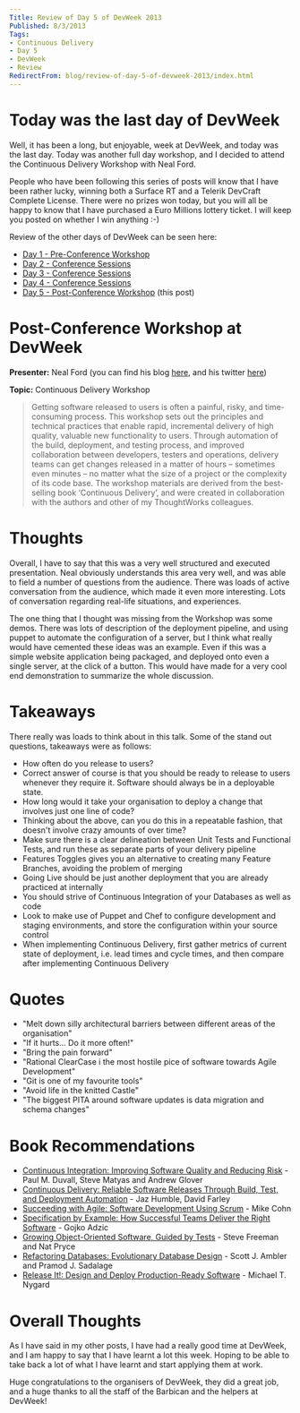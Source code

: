 ```yaml
---
Title: Review of Day 5 of DevWeek 2013
Published: 8/3/2013
Tags:
- Continuous Delivery
- Day 5
- DevWeek
- Review
RedirectFrom: blog/review-of-day-5-of-devweek-2013/index.html
---
```


# Today was the last day of DevWeek

Well, it has been a long, but enjoyable, week at DevWeek, and today was the last day.  Today was another full day workshop, and I decided to attend the Continuous Delivery Workshop with Neal Ford.

People who have been following this series of posts will know that I have been rather lucky, winning both a Surface RT and a Telerik DevCraft Complete License.  There were no prizes won today, but you will all be happy to know that I have purchased a Euro Millions lottery ticket.  I will keep you posted on whether I win anything :-)

Review of the other days of DevWeek can be seen here:

- [Day 1 - Pre-Conference Workshop](http://gep13.me/W0AJEP)
- [Day 2 - Conference Sessions](http://gep13.me/YuOPy2)
- [Day 3 - Conference Sessions](http://gep13.me/ZqTHU1)
- [Day 4 - Conference Sessions](http://gep13.me/13I4BKv)
- [Day 5 - Post-Conference Workshop](http://gep13.me/Y0Gj7A) (this post)

# Post-Conference Workshop at DevWeek

**Presenter:** Neal Ford (you can find his blog [here](http://nealford.com/), and his twitter [here](https://twitter.com/neal4d))

**Topic:** Continuous Delivery Workshop

> Getting software released to users is often a painful, risky, and time-consuming process. This workshop sets out the principles and technical practices that enable rapid, incremental delivery of high quality, valuable new functionality to users.
Through automation of the build, deployment, and testing process, and improved collaboration between developers, testers and operations, delivery teams can get changes released in a matter of hours – sometimes even minutes – no matter what the size of a project or the complexity of its code base.
The workshop materials are derived from the best-selling book ‘Continuous Delivery’, and were created in collaboration with the authors and other of my ThoughtWorks colleagues.

# Thoughts

Overall, I have to say that this was a very well structured and executed presentation.  Neal obviously understands this area very well, and was able to field a number of questions from the audience.  There was loads of active conversation from the audience, which made it even more interesting. Lots of conversation regarding real-life situations, and experiences.

The one thing that I thought was missing from the Workshop was some demos.  There was lots of description of the deployment pipeline, and using puppet to automate the configuration of a server, but I think what really would have cemented these ideas was an example.  Even if this was a simple website application being packaged, and deployed onto even a single server, at the click of a button.  This would have made for a very cool end demonstration to summarize the whole discussion.

# Takeaways

There really was loads to think about in this talk.  Some of the stand out questions, takeaways were as follows:

- How often do you release to users?
- Correct answer of course is that you should be ready to release to users whenever they require it.  Software should always be in a deployable state.
- How long would it take your organisation to deploy a change that involves just one line of code?
- Thinking about the above, can you do this in a repeatable fashion, that doesn't involve crazy amounts of over time?
- Make sure there is a clear delineation between Unit Tests and Functional Tests, and run these as separate parts of your delivery pipeline
- Features Toggles gives you an alternative to creating many Feature Branches, avoiding the problem of merging
- Going Live should be just another deployment that you are already practiced at internally
- You should strive of Continuous Integration of your Databases as well as code
- Look to make use of Puppet and Chef to configure development and staging environments, and store the configuration within your source control
- When implementing Continuous Delivery, first gather metrics of current state of deployment, i.e. lead times and cycle times, and then compare after implementing Continuous Delivery

# Quotes

- "Melt down silly architectural barriers between different areas of the organisation"
- "If it hurts... Do it more often!"
- "Bring the pain forward"
- "Rational ClearCase i the most hostile pice of software towards Agile Development"
- "Git is one of my favourite tools"
- "Avoid life in the knitted Castle"
- "The biggest PITA around software updates is data migration and schema changes"

# Book Recommendations

- [Continuous Integration: Improving Software Quality and Reducing Risk](http://www.amazon.co.uk/Continuous-Integration-Improving-Software-Signature/dp/0321336380/ref=sr_1_1?ie=UTF8&qid=1362768478&sr=8-1) - Paul M. Duvall, Steve Matyas and Andrew Glover
- [Continuous Delivery: Reliable Software Releases Through Build, Test, and Deployment Automation](http://www.amazon.co.uk/gp/product/0321601912/ref=s9_simh_gw_p14_d0_i3?pf_rd_m=A3P5ROKL5A1OLE&pf_rd_s=center-2&pf_rd_r=00E47JENTWKEBCSS5F0X&pf_rd_t=101&pf_rd_p=358549767&pf_rd_i=468294) - Jaz Humble, David Farley
- [Succeeding with Agile: Software Development Using Scrum](http://www.amazon.co.uk/Succeeding-Agile-Development-Addison-Wesley-Signature/dp/0321579364/ref=sr_1_1?ie=UTF8&qid=1362768511&sr=8-1) - Mike Cohn
- [Specification by Example: How Successful Teams Deliver the Right Software](http://www.amazon.co.uk/Specification-Example-Successful-Deliver-Software/dp/1617290084/ref=sr_1_1?ie=UTF8&qid=1362768530&sr=8-1) - Gojko Adzic
- [Growing Object-Oriented Software, Guided by Tests](http://www.amazon.co.uk/Growing-Object-Oriented-Software-Guided-Tests/dp/B006V349VQ/ref=sr_1_1?ie=UTF8&qid=1362768546&sr=8-1) - Steve Freeman and Nat Pryce
- [Refactoring Databases: Evolutionary Database Design](http://www.amazon.co.uk/Refactoring-Databases-Evolutionary-Addison-Wesley-Signature/dp/0321774515/ref=sr_1_1?ie=UTF8&qid=1362768559&sr=8-1) - Scott J. Ambler and Pramod J. Sadalage
- [Release It!: Design and Deploy Production-Ready Software](http://www.amazon.co.uk/Release-It-Production-Ready-Pragmatic-Programmers/dp/0978739213/ref=sr_1_1?ie=UTF8&qid=1362768566&sr=8-1) - Michael T. Nygard

# Overall Thoughts

As I have said in my other posts, I have had a really good time at DevWeek, and I am happy to say that I have learnt a lot this week.  Hoping to be able to take back a lot of what I have learnt and start applying them at work.

Huge congratulations to the organisers of DevWeek, they did a great job, and a huge thanks to all the staff of the Barbican and the helpers at DevWeek!
